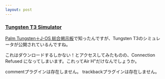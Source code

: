 ```yaml
---
layout: post
---
```

<h3><a href="http://pluggedin.palm.com/regac/pluggedin/index.jsp">Tungsten T3 Simulator</a></h3>
<p><a href="http://www.emeraldshell.com/patio/patio.cgi?">Palm Tungsten＋J-OS 総合掲示板</a>で知ったんですが、Tungsten T3のシミュレータが公開されているんですね。</p>
<p>これはダウンロードするしかない！とアクセスしてみたものの、Connection Refused になってしまいます。これってAir H&quot;だけなんでしょうか。</p>
<p><span class="error">commentプラグインは存在しません。</span> <span class="error">trackbackプラグインは存在しません。</span> </p>
